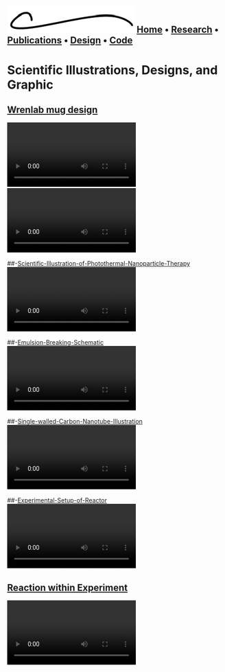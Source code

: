 ![](images/logo.png)
[Home]("https://chasebrown.io") • [Research](research.md) • [Publications](https://scholar.google.com/citations?user=qjRD8Z8AAAAJ) • [Design](design.md) • [Code](https://github.com/chasealanbrown.html)
---
# Scientific Illustrations, Designs, and Graphic

## [Wrenlab mug design](#Wrenlab-mug-design)
![](images/mugs_design.webm)
![](images/mugs.webm)

##-[Scientific-Illustration-of-Photothermal-Nanoparticle-Therapy](#Scientific-Illustration-of-Photothermal-Nanoparticle-Therapy)
![](images/bladder.webm)

##-[Emulsion-Breaking-Schematic](#Emulsion-Breaking-Schematic)
![](images/emulsion_breaking.webm)
              
##-[Single-walled-Carbon-Nanotube-Illustration](#Single-walled-Carbon-Nanotube-Illustration)
![](images/cnt.webm)
              
##-[Experimental-Setup-of-Reactor](#Experimental-Setup-of-Reactor)
![](images/experimental_setup.webm)

## [Reaction within Experiment](#Reaction-within-Experiment)
![](images/reaction.webm)
